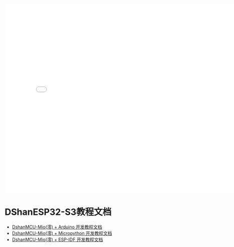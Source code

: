 <iframe src="//player.bilibili.com/player.html?aid=218024353&bvid=BV1Va411g7aY&cid=833784767&page=1" scrolling="no" border="0" width="800px" height="600px" frameborder="no" framespacing="0"> </iframe>


# DShanESP32-S3教程文档

- [DshanMCU-Mio(澪) + Arduino 开发教程文档](DShanMCU-Mio/Arduino/chapter1-1.md)
- [DshanMCU-Mio(澪) + Micropython 开发教程文档](DShanMCU-Mio/Micropython/chapter1-1.md)
- [DshanMCU-Mio(澪) + ESP-IDF 开发教程文档](DShanMCU-Mio/ESP-IDF/chapter1-1.md)
